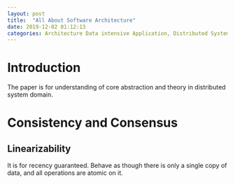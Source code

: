 ```yaml
---
layout: post
title:  "All About Software Architecture"
date: 2019-12-02 01:12:13
categories: Architecture Data intensive Application, Distributed System
---
```


# Introduction
The paper is for understanding of core abstraction and theory in distributed system domain.

# Consistency and Consensus

## Linearizability
It is for recency guaranteed. Behave as though there is only a single copy of data, and all operations are atomic on it. 

 